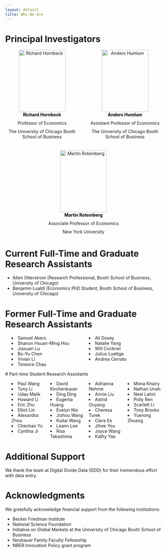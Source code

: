 ```yaml
---
layout: default
title: Who We Are
---
```


<style>
  /* Force all headers to be left aligned */
  h1, h2, h3, h4, h5, h6 {
    text-align: left !important;
  }

  /* Container for the PI cards */
.pi-container {
  display: flex;
  flex-wrap: wrap;
  gap: 30px;
  justify-content: space-between; /* spreads them out */
}

.pi-card {
  flex: 1;                 /* each takes equal width */
  min-width: 200px;        /* prevents shrinking too much */
  text-align: center;
}


  /* Portraits */
  .pi-card img {
    width: 150px;
    height: 200px;
    object-fit: cover;
    display: block;
    margin: 0 auto;
    border: none;
  }

  /* Names */
  .pi-card p {
    margin: 10px 0 5px 0;
    text-align: center;
  }

  /* Links */
  .pi-card a {
    display: inline-block;
    text-align: center;
    text-decoration: none;
    color: black;
    font-weight: bold;
    text-decoration: none; /* removes underline */
  }

  .pi-card a:hover {
    text-decoration: underline;
  }

  /* Multi-column lists */
  .multi-col {
    columns: 2;          /* number of columns */
    -webkit-columns: 2;  /* Chrome/Safari */
    -moz-columns: 2;     /* Firefox */
  }
  .multi-col {
    columns: 2;          
    -webkit-columns: 2;  
    -moz-columns: 2;     
  }

  /* More columns for RA section */
  .multi-col-4 {
    columns: 4;          
    -webkit-columns: 4;  
    -moz-columns: 4;     
    list-style-position: inside; /* keep bullets aligned */
    padding-left: 20px;  /* spacing for bullets */
  }

  .multi-col-2 {
    columns: 2;          
    -webkit-columns: 2;  
    -moz-columns: 2;     
    list-style-position: inside; /* keep bullets aligned */
    padding-left: 20px;  /* spacing for bullets */
  }

.pi-card a:hover {
  text-decoration: underline; /* optional: underline on hover */
}

</style>



# Principal Investigators
<div class="pi-container">
  <div class="pi-card">
    <img src="/CMF_data/assets/images/richard_hornbeck_portrait.jpg" alt="Richard Hornbeck">
    <a href="https://voices.uchicago.edu/richardhornbeck/" target="_blank">Richard Hornbeck</a>
    <p>Professor of Economics</p>
    <p>The University of Chicago Booth School of Business</p>
  </div>

  <div class="pi-card">
    <img src="/CMF_data/assets/images/anders_humlum_portrait.webp" alt="Anders Humlum">
    <a href="https://www.andershumlum.com/" target="_blank">Anders Humlum</a>
    <p>Assistant Professor of Economics</p>
    <p>The University of Chicago Booth School of Business</p>
  </div>

  <div class="pi-card">
    <img src="/CMF_data/assets/images/martin_rotemberg_portrait.jpeg" alt="Martin Rotemberg">
    <a href="https://sites.google.com/view/mrotemberg/" target="_blank">Martin Rotemberg</a>
    <p>Associate Professor of Economics</p>
    <p>New York University</p>
  </div>
</div>

# Current Full-Time and Graduate Research Assistants
- Allen Otterstrom (Research Professional, Booth School of Business, University of Chicago)
- Benjamin Lualdi (Economics PhD Student, Booth School of Business, University of Chicago)

# Former Full-Time and Graduate Research Assistants
<ul class="multi-col-2">
<li>Samuel Abers</li>
<li>Shanon Hsuan-Ming Hsu</li>
<li>Jiaxuan Lu</li>
<li>Bo-Yu Chen</li> 
<li>Vivian Li</li>  
<li>Terence Chau</li>  
<li>Ali Doxey</li>  
<li>Natalie Yang</li>  
<li>Will Cockriel</li>  
<li>Julius Luettge</li>  
<li>Andrea Cerrato</li>  
</ul>
# Part-time Student Research Assistants
<ul class="multi-col-4">
  <li>Paul Wang</li>
  <li>Tony Li</li>
  <li>Uday Malik</li>
  <li>Howard Li</li>
  <li>Eric Zhu</li>
  <li>Elliot Lin</li>
  <li>Alexandra Zhou</li>
  <li>Chenhao Yu</li>
  <li>Cynthia Ji</li>
  <li>David Kirchenbauer</li>
  <li>Ding Ding</li>
  <li>Eugenia Huang</li>
  <li>Evelyn Nie</li>
  <li>Jizhou Wang</li>
  <li>Kuitai Wang</li>
  <li>Leann Lee</li>
  <li>Risa Takashima</li>
  <li>Adrianna Nehme</li>
  <li>Annie Liu</li>
  <li>Astrid Ouyang</li>
  <li>Cheresa Turek</li>
  <li>Clara Ee</li>
  <li>Jihee You</li>
  <li>Joyce Wang</li>
  <li>Kathy Yao</li>
  <li>Mona Khairy</li>
  <li>Nathan Unah</li>
  <li>Neel Lahiri</li>
  <li>Polly Ren</li>
  <li>Scarlett Li</li>
  <li>Tony Brooks</li>
  <li>Yuerong Zhuang</li>
</ul>

# Additional Support
We thank the team at Digital Divide Data (DDD) for their tremendous effort with data entry.

# Acknowledgments
We gratefully acknowledge financial support from the following institutions:
- Becker Friedman Institute
- National Science Foundation
- Initiative on Global Markets at the University of Chicago Booth School of Business
- Neubauer Family Faculty Fellowship
- NBER Innovation Policy grant program
